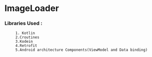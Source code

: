# ImageLoader


### Libraries Used : 
         1. Kotlin
         2.Croutines
         3.Kodein
         4.Retrofit
         5.Android architecture Components(ViewModel and Data binding)
